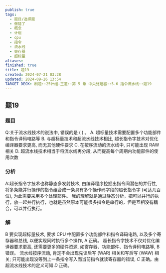 ```yaml
---
publish: true
tags:
  - 题目/选择题
  - 做错了
  - 概念
  - 计组
  - cpu
  - 指令
  - 流水线
  - 寄存器
  - 超标量
aliases: 
finished: true
title: 题19
created: 2024-07-21 03:28
updated: 2024-09-26 13:54
TARGET DECK: 刷题::25计组-王道::第 5 章 中央处理器::5.6 指令流水线::题19
---
```

## 题19
### 题目
Q:关于流水线技术的说法中, 错误的是 ( ) 。
A. 超标量技术需要配置多个功能部件和指令译码电路等
B. 与超标量技术和超流水线技术相比, 超长指令字技术对优化编译器要求更高, 而无其他硬件要求
C. 在按序流动的流水线中, 只可能出现 RAW 相关
D. 超流水线技术相当于将流水线再分段, 从而提高每个周期内功能部件的使用次数
### 分析
A:超长指令字技术也称静态多发射技术, 由编译程序挖掘出指令间潜在的并行性, 将多条能并行操作的指令组合成一条具有多个操作码字段的超长指令字 (可达几百位), 为此需要采用多个处理部件。
我的理解就是通过静态分析，把可以并行的执行，放一起并行执行，也就是虽然原本可能很多指令是串行的，但是互相没有耦合，可以并行执行。
### 解
B
要实现超标量技术, 要求 CPU 中配置多个功能部件和指令译码电路, 以及多个寄存器和总线, 以便实现同时执行多个操作, A 正确。
超长指令字技术不仅对优化编译器要求更高, 还需要更多的硬件资源, 如寄存器、功能部件、指令译码电路等, B 错误。
流水线按序流动, 肯定不会出现先读后写 (WAR) 相关和写后写 (WAW) 相关;
只可能出现没等到上一条指令写入而当前指令就读寄存器的错误, $C$ 正确。由超流水线技术的定义可知 $D$ 正确。


